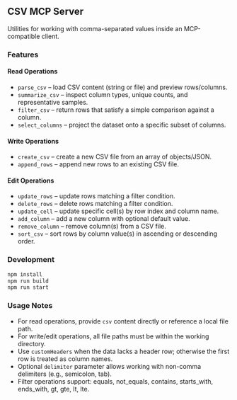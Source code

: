 ## CSV MCP Server

Utilities for working with comma-separated values inside an MCP-compatible client.

### Features

#### Read Operations
- `parse_csv` – load CSV content (string or file) and preview rows/columns.
- `summarize_csv` – inspect column types, unique counts, and representative samples.
- `filter_csv` – return rows that satisfy a simple comparison against a column.
- `select_columns` – project the dataset onto a specific subset of columns.

#### Write Operations
- `create_csv` – create a new CSV file from an array of objects/JSON.
- `append_rows` – append new rows to an existing CSV file.

#### Edit Operations
- `update_rows` – update rows matching a filter condition.
- `delete_rows` – delete rows matching a filter condition.
- `update_cell` – update specific cell(s) by row index and column name.
- `add_column` – add a new column with optional default value.
- `remove_column` – remove column(s) from a CSV file.
- `sort_csv` – sort rows by column value(s) in ascending or descending order.

### Development
```bash
npm install
npm run build
npm run start
```

### Usage Notes
- For read operations, provide `csv` content directly or reference a local file path.
- For write/edit operations, all file paths must be within the working directory.
- Use `customHeaders` when the data lacks a header row; otherwise the first row is treated as column names.
- Optional `delimiter` parameter allows working with non-comma delimiters (e.g., semicolon, tab).
- Filter operations support: equals, not_equals, contains, starts_with, ends_with, gt, gte, lt, lte.
